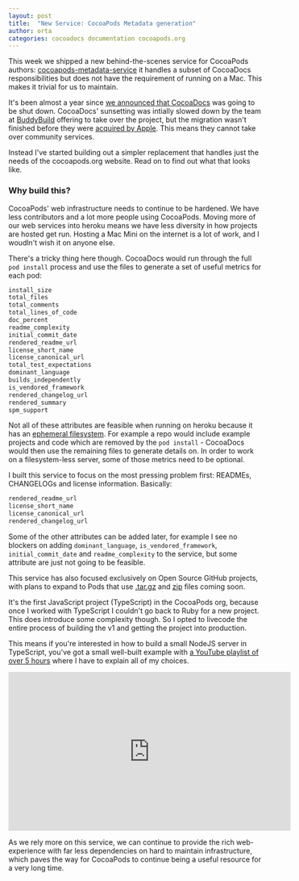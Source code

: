```yaml
---
layout: post
title:  "New Service: CocoaPods Metadata generation"
author: orta
categories: cocoadocs documentation cocoapods.org
---
```


This week we shipped a new behind-the-scenes service for CocoaPods authors: [cocoapods-metadata-service][cms] it handles
a subset of CocoaDocs responsibilities but does not have the requirement of running on a Mac. This makes it trivial for
us to maintain.

It's been almost a year since [we announced that CocoaDocs][cd_down] was going to be shut down. CocoaDocs' sunsetting
was intially slowed down by the team at [BuddyBuild][bb] offering to take over the project, but the migration wasn't
finished before they were [acquired by Apple][appl]. This means they cannot take over community services.

Instead I've started building out a simpler replacement that handles just the needs of the cocoapods.org website. Read
on to find out what that looks like.

<!-- more -->

### Why build this?

CocoaPods' web infrastructure needs to continue to be hardened. We have less contributors and a lot more people using
CocoaPods. Moving more of our web services into heroku means we have less diversity in how projects are hosted get run.
Hosting a Mac Mini on the internet is a lot of work, and I woudln't wish it on anyone else.

There's a tricky thing here though. CocoaDocs would run through the full `pod install` process and use the files to
generate a set of useful metrics for each pod:

```sh
install_size
total_files
total_comments
total_lines_of_code
doc_percent
readme_complexity
initial_commit_date
rendered_readme_url
license_short_name
license_canonical_url
total_test_expectations
dominant_language
builds_independently
is_vendored_framework
rendered_changelog_url
rendered_summary
spm_support
```

Not all of these attributes are feasible when running on heroku because it has an [ephemeral filesystem][eth]. For
example a repo would include example projects and code which are removed by the `pod install` - CocoaDocs would then use
the remaining files to generate details on. In order to work on a filesystem-less server, some of those metrics need to
be optional.

I built this service to focus on the most pressing problem first: READMEs, CHANGELOGs and license information.
Basically:

```sh
rendered_readme_url
license_short_name
license_canonical_url
rendered_changelog_url
```

Some of the other attributes can be added later, for example I see no blockers on adding `dominant_language`,
`is_vendored_framework`, `initial_commit_date` and `readme_complexity` to the service, but some attribute are just not
going to be feasible.

This service has also focused exclusively on Open Source GitHub projects, with plans to expand to Pods that use
[.tar.gz][tar] and [zip][zip] files coming soon.

It's the first JavaScript project (TypeScript) in the CocoaPods org, because once I worked with TypeScript I couldn't go
back to Ruby for a new project. This does introduce some complexity though. So I opted to livecode the entire process of
building the v1 and getting the project into production.

This means if you're interested in how to build a small NodeJS server in TypeScript, you've got a small well-built
example with [a YouTube playlist of over 5 hours][yt] where I have to explain all of my choices.

<center>
<iframe width="560" height="315" src="https://www.youtube-nocookie.com/embed/videoseries?list=PLYUbsZda9oHs-MoWKiZNXtvGK9ye8nZZe" frameborder="0" allow="autoplay; encrypted-media" allowfullscreen></iframe>
</center>

As we rely more on this service, we can continue to provide the rich web-experience with far less dependencies on hard 
to  maintain infrastructure, which paves the way for CocoaPods to continue being a useful resource for a very long time.

[cms]: https://github.com/CocoaPods/cocoapods-metadata-service
[cd_down]: https://blog.cocoapods.org/CocoaDocs-Documentation-Sunsetting
[bb]: http://buddybuild.com
[appl]: https://www.buddybuild.com/blog/buddybuild-is-now-part-of-apple
[eth]: https://devcenter.heroku.com/articles/dynos#ephemeral-filesystem
[yt]: https://www.youtube.com/watch?v=KpX0jRDEv14&list=PLYUbsZda9oHs-MoWKiZNXtvGK9ye8nZZe
[tar]: https://github.com/CocoaPods/cocoapods-metadata-service/issues/2
[zip]: https://github.com/CocoaPods/cocoapods-metadata-service/issues/1
